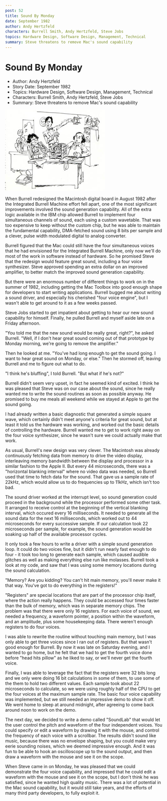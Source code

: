 ```yaml
---
post: 52
title: Sound By Monday
date: September 1982
author: Andy Hertzfeld
characters: Burrell Smith, Andy Hertzfeld, Steve Jobs
topics: Hardware Design, Software Design, Management, Technical
summary: Steve threatens to remove Mac's sound capability
---
```


# Sound By Monday
* Author: Andy Hertzfeld
* Story Date: September 1982
* Topics: Hardware Design, Software Design, Management, Technical
* Characters: Burrell Smith, Andy Hertzfeld, Steve Jobs
* Summary: Steve threatens to remove Mac's sound capability

![Cartoon from IEEE Spectrum](images/Sound_By_Monday.jpg) 
    
When Burrell redesigned the Macintosh digital board in August 1982 after the Integrated Burrell Machine effort fell apart, one of the most significant improvements involved the sound generation capability.  All of the extra logic available in the IBM chip allowed Burrell to implement four simultaneous channels of sound, each using a custom wavetable.   That was too expensive to keep without the custom chip, but he was able to maintain the fundamental capability, DMA-fetched sound using 8 bits per sample and a clever, pulse width modulated digital to analog converter.

Burrell figured that the Mac could still have the four simultaneous voices that he had envisioned for the Integrated Burrell Machine, only now we'll do most of the work in software instead of hardware. So he promised Steve that the redesign would feature great sound, including a four voice synthesizer.  Steve approved spending an extra dollar on an improved amplifier, to better match the improved sound generation capability.

But there were an enormous number of different things to work on in the summer of 1982, including getting the Mac Toolbox into good enough shape for developers to start writing applications.  Burrell bugged me about writing a sound driver, and especially his cherished "four voice engine", but I wasn't able to get around to it as a few weeks passed.

Steve Jobs started to get impatient about getting to hear our new sound capability for himself.  Finally, he pulled Burrell and myself aside late on a Friday afternoon.

"You told me that the new sound would be really great, right?", he asked Burrell.  "Well, if I don't hear great sound coming out of that prototype by Monday morning, we're going to remove the amplifier."

Then he looked at me.  "You've had long enough to get the sound going.  I want to hear great sound on Monday, or else."  Then he stormed off, leaving Burrell and me to figure out what to do.

"I think he's bluffing", I told Burrell.  "But what if he's not?"

Burrell didn't seem very upset, in fact he seemed kind of excited.  I think he was pleased that Steve was on our case about the sound, since he really wanted me to write the sound routines as soon as possible anyway.  He promised to buy me meals all weekend while we stayed at Apple to get the sound going.

I had already written a basic diagnostic that generated a simple square wave, which certainly didn't meet anyone's criteria for great sound, but at least it told us the hardware was working, and worked out the basic details of controlling the hardware.  Burrell wanted me to get to work right away on the four voice synthesizer, since he wasn't sure we could actually make that work.

As usual, Burrell's new design was very clever.  The Macintosh was already continuously fetching data from memory to drive the video display, interleaving memory bandwidth between the display and processor in a similar fashion to the Apple II.  But every 44 microseconds, there was a "horizontal blanking interval" where no video data was needed, so Burrell used that time to fetch data for the sound.  That gave us a sample rate of 22kHz, which would allow us to do frequencies up to 11kHz, which isn't too bad.

The sound driver worked at the interrupt level, so sound generation could proceed in the background while the processor performed some other task.  It arranged to receive control at the beginning of the vertical blanking interval, which occured every 16 milliseconds. It needed to generate all the sound data for the next 16 milliseconds, which worked out to 44 microseconds for every successive sample.  If our calculation took 22 microseconds per sample, for example, the sound generation would be soaking up half of the available processor cycles.

It only took a few hours to write a driver with a simple sound generation loop.  It could do two voices fine,  but it didn't run nearly fast enough to do four - it took too long to generate each sample, which caused audible glitches as well as making everything else run like molasses.  Burrell took a look at my code, and saw that I was using some memory locations during the sound calculation.

"Memory?  Are you kidding? You can't hit main memory, you'll never make it that way.  You've got to do everything in the registers!"

"Registers" are special locations that are part of the processor chip itself, where the action really happens.  They could be accessed four times faster than the bulk of memory, which was in separate memory chips.  The problem was that there were only 16 registers.  For each voice of sound, we needed a frequency, a waveform pointer, a position within the waveform, and an amplitude, plus some housekeeping data.  There weren't enough registers to do four voices.

I was able to rewrite the routine without touching main memory, but I was only able to get three voices since I ran out of registers.  But that wasn't good enough for Burrell.  By now it was late on Saturday evening, and I wanted to go home, but he felt that we had to get the fourth voice done before "head hits pillow" as he liked to say, or we'll never get the fourth voice.

Finally, I was able to leverage the fact that the registers were 32 bits long and we only were doing 16 bit calculations in some of them, to use some of the them to hold two different values.  Each sample took about 22 microseconds to calculate, so we were using roughly half of the CPU to get the four voices at the maximum sample rate.  The basic four voice capability was implemented, but we still needed an impressive demo to show it off.  We went home to sleep at around midnight, after agreeing to come back around noon to work on the demo.

The next day, we decided to write a demo called "SoundLab" that would let the user control the pitch and waveform of the four independent voices.  You could specify or edit a waveform by drawing it with the mouse, and control the frequency of each voice with a scrollbar.  The results didn't sound like music, because there was no envelope shaping, but you could make very eerie sounding noises, which we deemed impressive enough.  And it was fun to be able to hook an oscilloscope up to the sound output, and then draw a waveform with the mouse and see it on the scope.

When Steve came in on Monday, he was pleased that we could demonstrate the four voice capability, and impressed that he could edit a waveform with the mouse and see it on the scope, but I don't think he was satisfied, since he wanted high quality music.  There was a lot of potential in the Mac sound capability, but it would still take years, and the efforts of many third party developers, to fully exploit it.